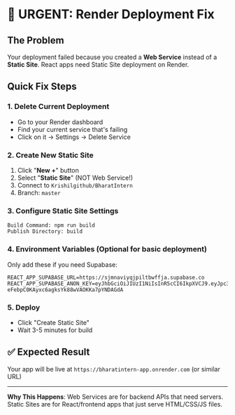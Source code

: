 # 🚨 URGENT: Render Deployment Fix

## The Problem

Your deployment failed because you created a **Web Service** instead of a **Static Site**. React apps need Static Site deployment on Render.

## Quick Fix Steps

### 1. Delete Current Deployment

- Go to your Render dashboard
- Find your current service that's failing
- Click on it → Settings → Delete Service

### 2. Create New Static Site

1. Click "**New +**" button
2. Select "**Static Site**" (NOT Web Service!)
3. Connect to `Krishilgithub/BharatIntern`
4. Branch: `master`

### 3. Configure Static Site Settings

```
Build Command: npm run build
Publish Directory: build
```

### 4. Environment Variables (Optional for basic deployment)

Only add these if you need Supabase:

```
REACT_APP_SUPABASE_URL=https://sjmnaviyqjpiltbwffja.supabase.co
REACT_APP_SUPABASE_ANON_KEY=eyJhbGciOiJIUzI1NiIsInR5cCI6IkpXVCJ9.eyJpc3MiOiJzdXBhYmFzZSIsInJlZiI6InNqbW5hdml5cWpwaWx0YndmZmphIiwicm9sZSI6ImFub24iLCJpYXQiOjE3NTc4MzQ5NDUsImV4cCI6MjA3MzQxMDk0NX0.KiH9E-eFebpC0KAyxc6agksYk88wVAOKKa7pYNDAGdA
```

### 5. Deploy

- Click "Create Static Site"
- Wait 3-5 minutes for build

## ✅ Expected Result

Your app will be live at `https://bharatintern-app.onrender.com` (or similar URL)

---

**Why This Happens**: Web Services are for backend APIs that need servers. Static Sites are for React/frontend apps that just serve HTML/CSS/JS files.
